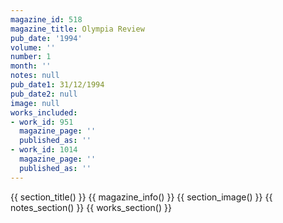 ```yaml
---
magazine_id: 518
magazine_title: Olympia Review
pub_date: '1994'
volume: ''
number: 1
month: ''
notes: null
pub_date1: 31/12/1994
pub_date2: null
image: null
works_included:
- work_id: 951
  magazine_page: ''
  published_as: ''
- work_id: 1014
  magazine_page: ''
  published_as: ''
---
```


{{ section_title() }}
{{ magazine_info() }}
{{ section_image() }}
{{ notes_section() }}
{{ works_section() }}
